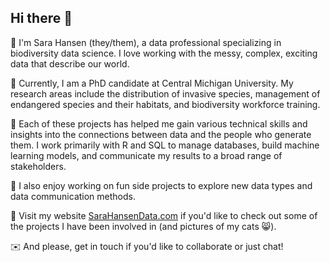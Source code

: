 ## Hi there 👋

🌟 I'm Sara Hansen (they/them), a data professional specializing in biodiversity data science. I love working with the messy, complex, exciting data that describe our world. 

🌳 Currently, I am a PhD candidate at Central Michigan University. My research areas include the distribution of invasive species, management of endangered species and their habitats, and biodiversity workforce training. 

💭 Each of these projects has helped me gain various technical skills and insights into the connections between data and the people who generate them. I work primarily with R and SQL to manage databases, build machine learning models, and communicate my results to a broad range of stakeholders.

💚 I also enjoy working on fun side projects to explore new data types and data communication methods.

💁 Visit my website [SaraHansenData.com](https://www.sarahansendata.com/) if you'd like to check out some of the projects I have been involved in (and pictures of my cats 😸). 

✉️ And please, get in touch if you'd like to collaborate or just chat!



